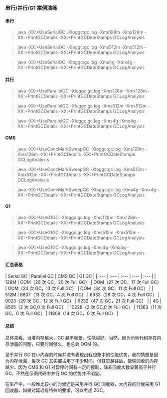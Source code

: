 ### 串行/并行/G1 案例演练

#### 串行

> java -XX:+UseSerialGC -Xloggc:gc.log -Xms128m -Xmx128m -XX:+PrintGCDetails -XX:+PrintGCDateStamps GCLogAnalysis

> java -XX:+UseSerialGC -Xloggc:gc.log -Xms512m -Xmx512m -XX:+PrintGCDetails -XX:+PrintGCDateStamps GCLogAnalysis

> java -XX:+UseSerialGC -Xloggc:gc.log -Xms4g -Xmx4g -XX:+PrintGCDetails -XX:+PrintGCDateStamps GCLogAnalysis

#### 并行

> java -XX:+UseParallelGC -Xloggc:gc.log -Xms128m -Xmx128m -XX:+PrintGCDetails -XX:+PrintGCDateStamps GCLogAnalysis

> java -XX:+UseParallelGC -Xloggc:gc.log -Xms512m -Xmx512m -XX:+PrintGCDetails -XX:+PrintGCDateStamps GCLogAnalysis

> java -XX:+UseParallelGC -Xloggc:gc.log -Xms4g -Xmx4g -XX:+PrintGCDetails -XX:+PrintGCDateStamps GCLogAnalysis

#### CMS

> java -XX:+UseConcMarkSweepGC -Xloggc:gc.log -Xms128m -Xmx128m -XX:+PrintGCDetails -XX:+PrintGCDateStamps GCLogAnalysis

> java -XX:+UseConcMarkSweepGC -Xloggc:gc.log -Xms512m -Xmx512m -XX:+PrintGCDetails -XX:+PrintGCDateStamps GCLogAnalysis

> java -XX:+UseConcMarkSweepGC -Xloggc:gc.log -Xms4g -Xmx4g -XX:+PrintGCDetails -XX:+PrintGCDateStamps GCLogAnalysis

#### G1

> java -XX:+UseG1GC -Xloggc:gc.log -Xms128m -Xmx128m -XX:+PrintGCDetails -XX:+PrintGCDateStamps GCLogAnalysis

> java -XX:+UseG1GC -Xloggc:gc.log -Xms512m -Xmx512m -XX:+PrintGCDetails -XX:+PrintGCDateStamps GCLogAnalysis

> java -XX:+UseG1GC -Xloggc:gc.log -Xms4g -Xmx4g -XX:+PrintGCDetails -XX:+PrintGCDateStamps GCLogAnalysis

#### 汇总表格

| Serial GC | Parallel GC | CMS GC | G1 GC |
| :--- | :--- | :--- | :--- | :--- |
| 128M | OOM（26 次 GC，20 次 Full GC） | OOM（27 次 GC，17 次 Full GC） |  OOM（24 次 GC，13 次 Full GC） | OOM（34 次 GC，11 次 Full GC） |
| 512M | 6837（13 次 GC，4 次 Full GC） | 6933（28 次 GC，4 次 Full GC） |  9023（29 次 GC，12 次 Full GC）  | 9232（47 次 GC，21 次 Full GC） |
| 4G | 8505（2 次 GC,0 次 Full GC） | 10228（2 次 GC,0 次 Full GC） |  11363（11 次 GC，0 次 Full GC）  | 11809（14 次 GC，0 次 Full GC） |

#### 总结

总体来看，当堆内存越大，GC 越不频繁，性能越好。当然，因为示例代码存在内存泄露的问题，只要时间够久，也总会 OOM 的。

至于并行 GC 在小内存的时候并没有表现出我想象中的性能优势，我的猜想是因为内存泄漏，每次 GC 其实都占用了不少时间，但其实越往后，能够回收的内存越少。因为 CMS 和 G1 对暂停时间有一定的控制，除非回收次数显著高于并行 GC，不然在示例代码中并行 GC 的优势并不明显。

在生产中，一般堆比较小的时候还是采用并行 GC 回收器，大内存的时候采用 G1 回收器，如果对延迟有特殊的要求，可以考虑 ZGC。